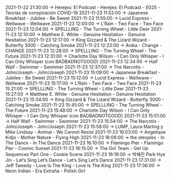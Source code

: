 2021-11-22 21:30:00 -> Herejes: El Podcast - Herejes: El Podcast - E025 - Teorías de conspiración COVID-19
2021-11-23 11:52:00 -> Japanese Breakfast - Jubilee - Be Sweet
2021-11-23 11:55:00 -> Lucid Express - Wellwave - Wellwave
2021-11-23 12:00:00 -> L'Rain - Two Face - Two Face
2021-11-23 12:04:00 -> SPELLLING - The Turning Wheel - Little Deer
2021-11-23 12:10:00 -> Matthew E. White - Genuine Hesitation - Genuine Hesitation
2021-11-23 12:17:00 -> King Gizzard & The Lizard Wizard - Butterfly 3000 - Catching Smoke
2021-11-23 12:23:00 -> Anika - Change - CHANGE
2021-11-23 12:28:00 -> SPELLLING - The Turning Wheel - The Future
2021-11-23 12:31:00 -> Charlotte Day Wilson - I Can Only Whisper - I Can Only Whisper (con BADBADNOTGOOD)
2021-11-23 12:34:00 -> Half Waif - Swimmer - Swimmer
2021-11-23 12:37:00 -> The Narcotix - John/Joseph - John/Joseph
2021-11-23 15:09:00 -> Japanese Breakfast - Jubilee - Be Sweet
2021-11-23 15:12:00 -> Lucid Express - Wellwave - Wellwave
2021-11-23 15:17:00 -> L'Rain - Two Face - Two Face
2021-11-23 15:21:00 -> SPELLLING - The Turning Wheel - Little Deer
2021-11-23 15:27:00 -> Matthew E. White - Genuine Hesitation - Genuine Hesitation
2021-11-23 15:34:00 -> King Gizzard & The Lizard Wizard - Butterfly 3000 - Catching Smoke
2021-11-23 15:45:00 -> SPELLLING - The Turning Wheel - The Future
2021-11-23 15:48:00 -> Charlotte Day Wilson - I Can Only Whisper - I Can Only Whisper (con BADBADNOTGOOD)
2021-11-23 15:51:00 -> Half Waif - Swimmer - Swimmer
2021-11-23 15:54:00 -> The Narcotix - John/Joseph - John/Joseph
2021-11-23 15:58:00 -> LUMP, Laura Marling y Mike Lindsay - Animal - We Cannot Resist
2021-11-23 16:03:00 -> Angelique Kidjo - Mother Nature - Flying High
2021-11-23 16:06:00 -> the steoples - In The Dance - In The Dance
2021-11-23 16:10:00 -> Flamingo Pier - Flamingo Pier - Cosmic Sunset
2021-11-23 16:15:00 -> The Go! Team - Get Up Sequences Part One - Cookie Scene
2021-11-23 16:18:00 -> 박혜진 Park Hye Jin - Let’s Sing Let’s Dance - Let’s Sing Let’s Dance
2021-11-23 17:31:00 -> Jeff Tweedy - Love Is The King - Love Is The King
2021-11-23 17:36:00 -> Neon Indian - Era Extraña - Polish Girl
